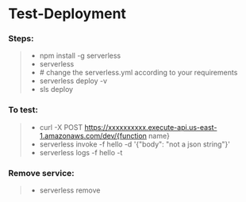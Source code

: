 # Test-Deployment

### Steps:
> * npm install -g serverless
> * serverless
> * \# change the serverless.yml according to your requirements
> * serverless deploy -v
> * sls deploy


### To test:
> * curl -X POST https://xxxxxxxxxx.execute-api.us-east-1.amazonaws.com/dev/{function name}
> * serverless invoke -f hello -d '{"body": "not a json string"}' 
> * serverless logs -f hello -t


### Remove service:
> * serverless remove
